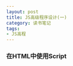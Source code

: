 ```yaml
---
layout: post
title: JS高级程序设计(一)
category: 读书笔记
tags: 
- JS高程
---
```


### 在HTML中使用Script

### <script>元素

- 六个属性：
 - async：立即下载脚本
 - charset：代码字符集
 - defer：脚本可以延迟到文档完全被解析和显示之后再执行
 - language : 废弃
 - src : source
 - type : 内容类型

> 现代Web 应用程序一般都把全部JavaScript 引用放在<body>元素中页面内容的后面，或者使用defer属性，H5中规定按照顺序延迟，标记为async 的脚本并不保证按照指定它们的先后顺序执行

### 文档模式

> 混杂模式（quirks mode）和标准模式（standards mode）

```
<!-- HTML 4.01 严格型 -->
<!DOCTYPE HTML PUBLIC "-//W3C//DTD HTML 4.01//EN"
"http://www.w3.org/TR/html4/strict.dtd">
<!-- XHTML 1.0 严格型 -->
<!DOCTYPE html PUBLIC
"-//W3C//DTD XHTML 1.0 Strict//EN"
"http://www.w3.org/TR/xhtml1/DTD/xhtml1-strict.dtd">
<!-- HTML 5 -->
<!DOCTYPE html>
```

### <noscript>元素
> 当浏览器不支持JavaScript 时使用<noscript>元素让页面平稳地退化
